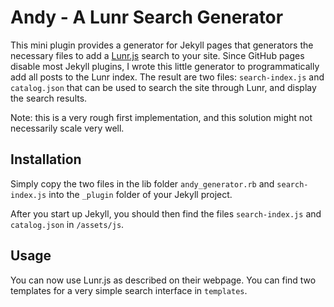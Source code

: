 # Andy - A Lunr Search Generator

This mini plugin provides a generator for Jekyll pages that generators the necessary files to add a [Lunr.js](http://lunrjs.com/) search to your site. 
Since GitHub pages disable most Jekyll plugins, I wrote this little generator to programmatically add all posts to the Lunr index. The result are two files: `search-index.js` and `catalog.json` that can be used to search the site through Lunr, and display the search results.

Note: this is a very rough first implementation, and this solution might not necessarily scale very well.

## Installation

Simply copy the two files in the lib folder `andy_generator.rb` and `search-index.js` into the `_plugin` folder of your Jekyll project.

After you start up Jekyll, you should then find the files `search-index.js` and `catalog.json` in `/assets/js`.

## Usage

You can now use Lunr.js as described on their webpage. You can find two templates for a very simple search interface in `templates`.


